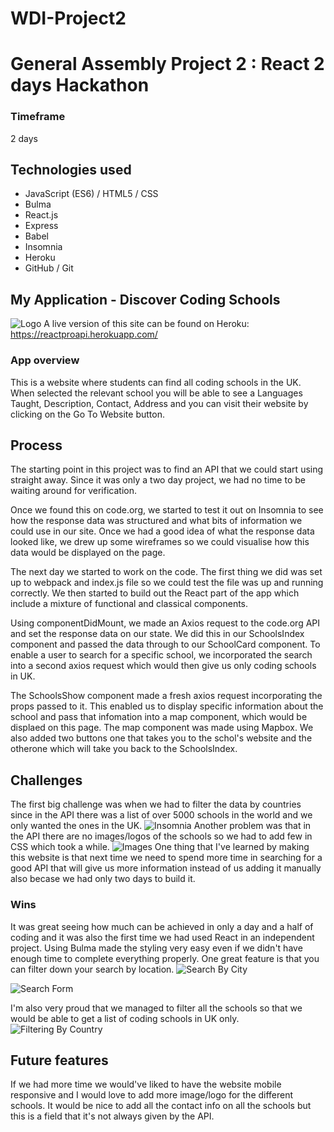 # WDI-Project2
# General Assembly Project 2 : React 2 days Hackathon

### Timeframe
  2 days

## Technologies used
* JavaScript (ES6) / HTML5 / CSS
* Bulma
* React.js 
* Express
* Babel
* Insomnia
* Heroku
* GitHub / Git

## My Application - Discover Coding Schools
![Logo](https://user-images.githubusercontent.com/42389173/54768542-4a799c80-4bf7-11e9-9251-3a69bd9e8b3f.png)
A live version of this site can be found on Heroku: https://reactproapi.herokuapp.com/

### App overview
This is a website where students can find all coding schools in the UK. When selected the relevant school you will be able to see a Languages Taught, Description, Contact, Address and you can visit their website by clicking on the Go To Website button.

## Process
The starting point in this project was to find an API that we could start using straight away. Since it was only a two day project, we had no time to be waiting around for verification.

Once we found this on code.org, we started to test it out on Insomnia to see how the response data was structured and what bits of information we could use in our site. Once we had a good idea of what the response data looked like, we drew up some wireframes so we could visualise how this data would be displayed on the page.

The next day we started to work on the code. The first thing we did was set up to webpack and index.js file so we could test the file was up and running correctly. We then started to build out the React part of the app which include a mixture of functional and classical components.

Using componentDidMount, we made an Axios request to the code.org API and set the response data on our state. We did this in our SchoolsIndex component and passed the data through to our SchoolCard component. To enable a user to search for a specific school, we incorporated the search into a second axios request which would then give us only coding schools in UK.

The SchoolsShow component made a fresh axios request incorporating the props passed to it. This enabled us to display specific information about the school and pass that infomation into a map component, which would be displaed on this page. The map component was made using Mapbox. We also added two buttons one that takes you to the schol's website and the otherone which will take you back to the SchoolsIndex.

## Challenges
The first big challenge was when we had to filter the data by countries since in the API there was a list of over 5000 schools in the world and we only wanted the ones in the UK. 
![Insomnia](https://user-images.githubusercontent.com/42389173/54770094-79454200-4bfa-11e9-929e-449850b32f92.png)
Another problem was that in the API there are no images/logos of the schools so we had to add few in CSS which took a while.
![Images](https://user-images.githubusercontent.com/42389173/54770352-f1136c80-4bfa-11e9-97c8-23720567af10.png)
One thing that I've learned by making this website is that next time we need to spend more time in searching for a good API that will give us more information instead of us adding it manually also becase we had only two days to build it.

### Wins
It was great seeing how much can be achieved in only a day and a half of coding and it was also the first time we had used React in an independent project.
Using Bulma made the styling very easy even if we didn't have enough time to complete everything properly. 
One great feature is that you can filter down your search by location.
![Search By City](https://user-images.githubusercontent.com/42389173/54771309-e1952300-4bfc-11e9-8373-80a779ede4f9.png)

![Search Form](https://user-images.githubusercontent.com/42389173/54771655-a3e4ca00-4bfd-11e9-908b-64b019c53478.png)

I'm also very proud that we managed to filter all the schools so that we would be able to get a list of coding schools in UK only.
![Filtering By Country](https://user-images.githubusercontent.com/42389173/54771753-d42c6880-4bfd-11e9-913f-c844b7b6d36f.png)
  

## Future features
If we had more time we would've liked to have the website mobile responsive and I would love to add more image/logo for the different schools. It would be nice to add all the contact info on all the schools but this is a field that it's not always given by the API.
